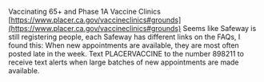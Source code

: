 Vaccinating 65+ and Phase 1A
Vaccine Clinics [https://www.placer.ca.gov/vaccineclinics#grounds](https://www.placer.ca.gov/vaccineclinics#grounds)
Seems like Safeway is still registering people, each Safeway has different links on the FAQs, I found this: When new appointments are available, they are most often posted late in the week. Text PLACERVACCINE to the number 898211 to receive text alerts when large batches of new appointments are made available.
